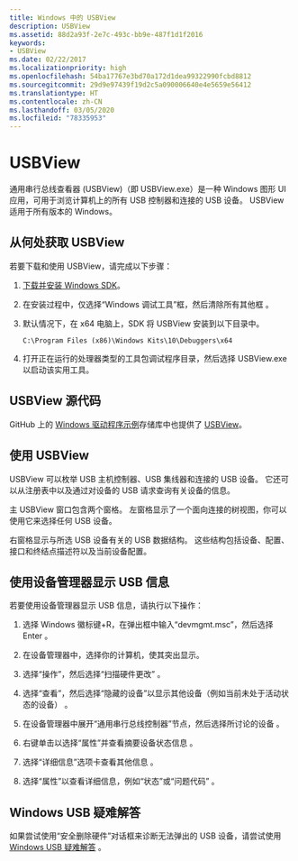 ```yaml
---
title: Windows 中的 USBView
description: USBView
ms.assetid: 88d2a93f-2e7c-493c-bb9e-487f1d1f2016
keywords:
- USBView
ms.date: 02/22/2017
ms.localizationpriority: high
ms.openlocfilehash: 54ba17767e3bd70a172d1dea99322990fcbd8812
ms.sourcegitcommit: 29d9e97439f19d2c5a090006640e4e5659e56412
ms.translationtype: HT
ms.contentlocale: zh-CN
ms.lasthandoff: 03/05/2020
ms.locfileid: "78335953"
---
```

# <a name="usbview"></a>USBView

通用串行总线查看器 (USBView)（即 USBView.exe）是一种 Windows 图形 UI 应用，可用于浏览计算机上的所有 USB 控制器和连接的 USB 设备。 USBView 适用于所有版本的 Windows。

## <a name="span-idwhere_to_get_usbviewspanspan-idwhere_to_get_usbviewspanspan-idwhere_to_get_usbviewspanwhere-to-get-usbview"></a><span id="Where_to_get_USBView"></span><span id="where_to_get_usbview"></span><span id="WHERE_TO_GET_USBVIEW"></span>从何处获取 USBView

若要下载和使用 USBView，请完成以下步骤：

1. [下载并安装 Windows SDK](https://developer.microsoft.com/windows/downloads/windows-10-sdk)。

2. 在安装过程中，仅选择“Windows 调试工具”框，然后清除所有其他框  。

3. 默认情况下，在 x64 电脑上，SDK 将 USBView 安装到以下目录中。

   `C:\Program Files (x86)\Windows Kits\10\Debuggers\x64`

4. 打开正在运行的处理器类型的工具包调试程序目录，然后选择 USBView.exe 以启动该实用工具。


## <a name="usbview-source-code"></a>USBView 源代码

GitHub 上的 [Windows 驱动程序示例](https://go.microsoft.com/fwlink/p/?LinkId=616507)存储库中也提供了 [USBView](https://go.microsoft.com/fwlink/p/?LinkId=618004)。

## <a name="span-idusing_usbviewspanspan-idusing_usbviewspanuse-usbview"></a><span id="using_usbview"></span><span id="USING_USBVIEW"></span>使用 USBView


USBView 可以枚举 USB 主机控制器、USB 集线器和连接的 USB 设备。 它还可以从注册表中以及通过对设备的 USB 请求查询有关设备的信息。

主 USBView 窗口包含两个窗格。 左窗格显示了一个面向连接的树视图，你可以使用它来选择任何 USB 设备。

右窗格显示与所选 USB 设备有关的 USB 数据结构。 这些结构包括设备、配置、接口和终结点描述符以及当前设备配置。


## <a name="use-device-manager-to-display-usb-info"></a>使用设备管理器显示 USB 信息

若要使用设备管理器显示 USB 信息，请执行以下操作：

1. 选择 Windows 徽标键+R，在弹出框中输入“devmgmt.msc”，然后选择 Enter  。

2. 在设备管理器中，选择你的计算机，使其突出显示。

3. 选择“操作”，然后选择“扫描硬件更改”   。

4. 选择“查看”，然后选择“隐藏的设备”以显示其他设备（例如当前未处于活动状态的设备）   。 

5. 在设备管理器中展开“通用串行总线控制器”节点，然后选择所讨论的设备  。

7. 右键单击以选择“属性”并查看摘要设备状态信息  。

8. 选择“详细信息”选项卡查看其他信息  。 

9. 选择“属性”以查看详细信息，例如“状态”或“问题代码”    。


## <a name="windows-usb-troubleshooter"></a>Windows USB 疑难解答

如果尝试使用“安全删除硬件”对话框来诊断无法弹出的 USB 设备，请尝试使用 [Windows USB 疑难解答](https://support.microsoft.com/help/17614/windows-10-troubleshoot-common-usb-problems)  。


 

 






